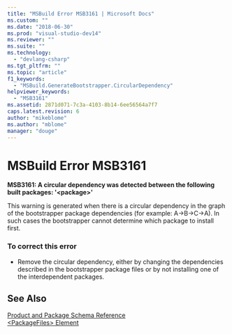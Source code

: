 ```yaml
---
title: "MSBuild Error MSB3161 | Microsoft Docs"
ms.custom: ""
ms.date: "2018-06-30"
ms.prod: "visual-studio-dev14"
ms.reviewer: ""
ms.suite: ""
ms.technology: 
  - "devlang-csharp"
ms.tgt_pltfrm: ""
ms.topic: "article"
f1_keywords: 
  - "MSBuild.GenerateBootstrapper.CircularDependency"
helpviewer_keywords: 
  - "MSB3161"
ms.assetid: 2871d071-7c3a-4103-8b14-6ee56564a7f7
caps.latest.revision: 6
author: "mikeblome"
ms.author: "mblome"
manager: "douge"
---
```

# MSBuild Error MSB3161
**MSB3161: A circular dependency was detected between the following built packages: '\<package>'**  
  
 This warning is generated when there is a circular dependency in the graph of the bootstrapper package dependencies (for example: A→B→C→A). In such cases the bootstrapper cannot determine which package to install first.  
  
### To correct this error  
  
-   Remove the circular dependency, either by changing the dependencies described in the bootstrapper package files or by not installing one of the interdependent packages.  
  
## See Also  
 [Product and Package Schema Reference](../deployment/product-and-package-schema-reference.md)   
 [\<PackageFiles> Element](../deployment/packagefiles-element-bootstrapper.md)